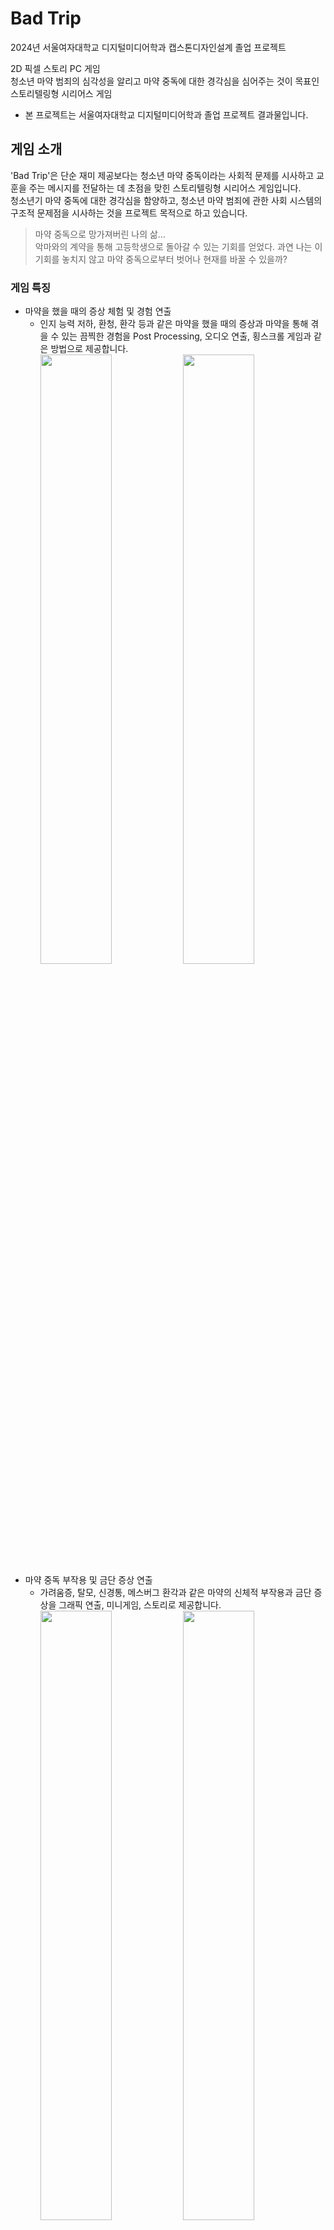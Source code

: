 # Bad Trip
2024년 서울여자대학교 디지털미디어학과 캡스톤디자인설계 졸업 프로젝트<br/>

2D 픽셀 스토리 PC 게임<br/>
청소년 마약 범죄의 심각성을 알리고 마약 중독에 대한 경각심을 심어주는 것이 목표인 스토리텔링형 시리어스 게임<br/>
* 본 프로젝트는 서울여자대학교 디지털미디어학과 졸업 프로젝트 결과물입니다.

## 게임 소개
'Bad Trip'은 단순 재미 제공보다는 청소년 마약 중독이라는 사회적 문제를 시사하고 교훈을 주는 메시지를 전달하는 데 초점을 맞힌 스토리텔링형 시리어스 게임입니다.<br>
청소년기 마약 중독에 대한 경각심을 함양하고, 청소년 마약 범죄에 관한 사회 시스템의 구조적 문제점을 시사하는 것을 프로젝트 목적으로 하고 있습니다. <br/>

> 마약 중독으로 망가져버린 나의 삶...<br/>
> 악마와의 계약을 통해 고등학생으로 돌아갈 수 있는 기회를 얻었다. 과연 나는 이 기회를 놓치지 않고 마약 중독으로부터 벗어나 현재를 바꿀 수 있을까?

### 게임 특징
* 마약을 했을 때의 증상 체험 및 경험 연출
  * 인지 능력 저하, 환청, 환각 등과 같은 마약을 했을 때의 증상과 마약을 통해 겪을 수 있는 끔찍한 경험을 Post Processing, 오디오 연출, 횡스크롤 게임과 같은 방법으로 제공합니다.
  <br/><img width="50%" src="https://github.com/user-attachments/assets/69e6011a-d0f9-4444-8180-b3e8b3d8cf41"/><img width="50%" src="https://github.com/user-attachments/assets/0526926f-d0b7-4fa6-8133-817cb939c6a7"/>
* 마약 중독 부작용 및 금단 증상 연출
  *  가려움증, 탈모, 신경통, 메스버그 환각과 같은 마약의 신체적 부작용과 금단 증상을 그래픽 연출, 미니게임, 스토리로 제공합니다.
  <br/><img width="50%" src="https://github.com/user-attachments/assets/c29e0e77-6f84-4a1d-87fe-d450a148165f"/><img width="50%" src="https://github.com/user-attachments/assets/007ab649-ffae-4da2-aa9c-ca6a6d613e25"/>
* 미니게임
  * 메스버그 미니게임, 몬스터와의 전투, 마약 중독 치료 미니게임 통해 게임의 재미를 제공합니다.
  <br/><img width="50%" src="https://github.com/user-attachments/assets/03938cdb-fa7c-41ce-984d-28878e01243c"/><img width="50%" src="https://github.com/user-attachments/assets/7704d661-ffbc-408d-b1c1-84f91c5d53db"/>
* 멀티 엔딩 연출
  * 마약의 작용, 부작용으로 인해 여러 갈림길에서 맞게 되는 다양한 배드 엔딩을 연출하여 사용자가 마약의 위험성을 체감하도록 합니다.
  <br/><img width="50%" src="https://github.com/user-attachments/assets/305703fd-4eda-4153-8269-6c77c384a4f9"/><img width="50%" src="https://github.com/user-attachments/assets/b7a51178-8a9b-44df-b7c8-911a7d0d3da0"/>
## 프로젝트 개요
🔗자세한 내용은 Notion에서 확인하실 수 있으십니다.    [<img src="https://img.shields.io/badge/Notion-000000?style=flat-round&logo=Notion&logoColor=white"/>](https://www.notion.so/BadTrip-178b66b96b77808eb6aec3e3a98111d4?pvs=4)
### 개발 기간
* 2024.03 - 2024.12 (약 9개월)
### 개발 환경
* Unity 2022.3.11f1
* Fungus
### 수행업무
프로젝트 팀원은 5명으로 그 중 개발에 참여하여 다음과 같은 부분을 담당하였습니다.<br/>

사운드 시스템 제작
* ScriptableObject를 활용한 오디오 데이터(오디오 번호, 오디오 클립, 루프 유무, 볼륨, 오디오 믹서 등) 관리
* 맵 Scene과 Initialization Scene의 독립성 유지를 위해 ScriptableObject를 이벤트 채널로 사용하여 오디오 재생

Fungus를 활용한 대사 출력 및 이벤트 호출 등 스토리 진행 관련 제작
* 대사 입력 및 컷씬 이동 제작
* 스토리 진행 관련 이벤트 Fungus command 커스텀 제작
* ScriptableObject를 활용한 스토리 진행 데이터 관리
* 스토리 진행 애니메이션 제작

Post Processing을 활용한 환각 효과 제작
* Coroutine을 활용한 점진적 환각 효과 제작

씬 이동 시스템 제작
* ScriptableObject를 활용한 씬 데이터 관리
* Inspector 창의 씬 데이터 관리를 위한 직렬화 Dictionary(SerializedDictionary) 제작

세이브 시스템 제작
* Json을 활용한 세이브 파일 관리
* 불러오기 / 저장하기 제작
* ScrollView를 활용한 세이브 UI 제작

신경 세포 연결 퍼즐 미니게임 제작
* Handler 인터페이스를 활용한 노드 연결 게임 제작

Player 데이터 관리
* ScriptableObject를 활용한 Player 데이터 관리
## 프로젝트 성과
* 서울여자대학교 디지털미디어학과 제 7회 졸업전시회 참여
* 한국저작권위원회 등록
